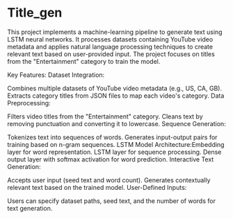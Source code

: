 # Title_gen
This project implements a machine-learning pipeline to generate text using LSTM neural networks. It processes datasets containing YouTube video metadata and applies natural language processing techniques to create relevant text based on user-provided input. The project focuses on titles from the "Entertainment" category to train the model.

Key Features:
Dataset Integration:

Combines multiple datasets of YouTube video metadata (e.g., US, CA, GB).
Extracts category titles from JSON files to map each video's category.
Data Preprocessing:

Filters video titles from the "Entertainment" category.
Cleans text by removing punctuation and converting it to lowercase.
Sequence Generation:

Tokenizes text into sequences of words.
Generates input-output pairs for training based on n-gram sequences.
LSTM Model Architecture:Embedding layer for word representation.
LSTM layer for sequence processing.
Dense output layer with softmax activation for word prediction.
Interactive Text Generation:

Accepts user input (seed text and word count).
Generates contextually relevant text based on the trained model.
User-Defined Inputs:

Users can specify dataset paths, seed text, and the number of words for text generation.
